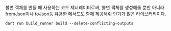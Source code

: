 불변 객체를 만들 때 사용하는 코드 제너레이터로써, 불변 객체를 생성해줄 뿐만 아니라 fromJson이나 toJson등 유용한 메서드도 함께 제공해줘 인기가 많은 라이브러리이다.

`dart run build_runner build --delete-conflicting-outputs`